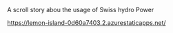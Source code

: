 A scroll story abou the usage of Swiss hydro Power

https://lemon-island-0d60a7403.2.azurestaticapps.net/


